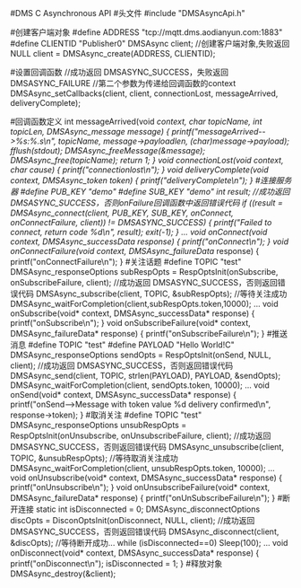 #DMS C Asynchronous API
#头文件
    #include "DMSAsyncApi.h"

#创建客户端对象
    #define ADDRESS     "tcp://mqtt.dms.aodianyun.com:1883"
    #define CLIENTID    "Publisher0"
    DMSAsync client;
    //创建客户端对象,失败返回 NULL
    client = DMSAsync_create(ADDRESS, CLIENTID);
    
#设置回调函数
    //成功返回 DMSASYNC_SUCCESS，失败返回 DMSASYNC_FAILURE
    //第二个参数为传递给回调函数的context
    DMSAsync_setCallbacks(client, client, connectionLost, messageArrived, deliveryComplete);
    
#回调函数定义
    int messageArrived(void *context, char *topicName, int topicLen, DMSAsync_message *message)
    {
        printf("messageArrived-->%s:%.*s\n", topicName, message->payloadlen, (char*)message->payload);
        fflush(stdout);
        DMSAsync_freeMessage(&message);
        DMSAsync_free(topicName);
        return 1;
    }
    void connectionLost(void *context, char *cause)
    {
        printf("connectionlost\n");
    }
    void deliveryComplete(void* context, DMSAsync_token token)
    {
        printf("deliveryComplete\n");
    }
#连接服务器
    #define PUB_KEY     "demo"
    #define SUB_KEY     "demo"
    int result;
    //成功返回 DMSASYNC_SUCCESS，否则onFailure回调函数中返回错误代码
    if ((result = DMSAsync_connect(client, PUB_KEY, SUB_KEY, onConnect, onConnectFailure, client)) != DMSASYNC_SUCCESS)
    {
        printf("Failed to connect, return code %d\n", result);
        exit(-1);
    }
    ...
    void onConnect(void* context, DMSAsync_successData* response)
    {
        printf("onConnect\n");
    }
    void onConnectFailure(void* context, DMSAsync_failureData* response)
    {
        printf("onConnectFailure\n");
    }
#关注话题
    #define TOPIC       "test"
    DMSAsync_responseOptions subRespOpts = RespOptsInit(onSubscribe, onSubscribeFailure, client);
    //成功返回 DMSASYNC_SUCCESS，否则返回错误代码
    DMSAsync_subscribe(client, TOPIC, &subRespOpts);
    //等待关注成功
    DMSAsync_waitForCompletion(client,subRespOpts.token,10000);
    ...
    void onSubscribe(void* context, DMSAsync_successData* response)
    {
        printf("onSubscribe\n");
    }
    void onSubscribeFailure(void* context, DMSAsync_failureData* response)
    {
        printf("onSubscribeFailure\n");
    }
#推送消息
    #define TOPIC       "test"
    #define PAYLOAD     "Hello World!C"
    DMSAsync_responseOptions sendOpts = RespOptsInit(onSend, NULL, client);
    //成功返回 DMSASYNC_SUCCESS，否则返回错误代码
    DMSAsync_send(client, TOPIC, strlen(PAYLOAD), PAYLOAD, &sendOpts);
    DMSAsync_waitForCompletion(client, sendOpts.token, 10000);
    ...
    void onSend(void* context, DMSAsync_successData* response)
    {
        printf("onSend-->Message with token value %d delivery confirmed\n", response->token);
    }
#取消关注
    #define TOPIC       "test"
    DMSAsync_responseOptions unsubRespOpts = RespOptsInit(onUnsubscribe, onUnsubscribeFailure, client);
    //成功返回 DMSASYNC_SUCCESS，否则返回错误代码
    DMSAsync_unsubscribe(client, TOPIC, &unsubRespOpts);
    //等待取消关注成功
    DMSAsync_waitForCompletion(client, unsubRespOpts.token, 10000);
    ...
    void onUnsubscribe(void* context, DMSAsync_successData* response)
    {
        printf("onUnsubscribe\n");
    }
    void onUnsubscribeFailure(void* context, DMSAsync_failureData* response)
    {
        printf("onUnSubscribeFailure\n");
    }
#断开连接
    static int isDisconnected = 0;
    DMSAsync_disconnectOptions discOpts = DisconOptsInit(onDisconnect, NULL, client);
    //成功返回 DMSASYNC_SUCCESS，否则返回错误代码
    DMSAsync_disconnect(client, &discOpts);
    //等待断开成功...
    while (isDisconnected==0) Sleep(100);
    ...
    void onDisconnect(void* context, DMSAsync_successData* response)
    {
        printf("onDisconnect\n");
        isDisconnected = 1;
    }
#释放对象
    DMSAsync_destroy(&client);
    
    